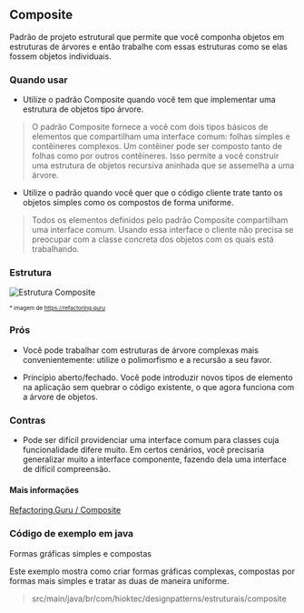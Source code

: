 ## Composite

Padrão de projeto estrutural que permite que você componha objetos em estruturas de árvores e então trabalhe com essas estruturas como se elas fossem objetos individuais.

### Quando usar

- Utilize o padrão Composite quando você tem que implementar uma estrutura de objetos tipo árvore.

> O padrão Composite fornece a você com dois tipos básicos de elementos que compartilham uma interface comum: folhas simples e contêineres complexos. Um contêiner pode ser composto tanto de folhas como por outros contêineres. Isso permite a você construir uma estrutura de objetos recursiva aninhada que se assemelha a uma árvore.

- Utilize o padrão quando você quer que o código cliente trate tanto os objetos simples como os compostos de forma uniforme.

> Todos os elementos definidos pelo padrão Composite compartilham uma interface comum. Usando essa interface o cliente não precisa se preocupar com a classe concreta dos objetos com os quais está trabalhando.

### Estrutura

![Estrutura Composite](https://refactoring.guru/images/patterns/diagrams/composite/structure-pt-br.png)

<sub><sup>* imagem de https://refactoring.guru</sup></sub>

### Prós

- Você pode trabalhar com estruturas de árvore complexas mais convenientemente: utilize o polimorfismo e a recursão a seu favor.

- Princípio aberto/fechado. Você pode introduzir novos tipos de elemento na aplicação sem quebrar o código existente, o que agora funciona com a árvore de objetos.

### Contras

- Pode ser difícil providenciar uma interface comum para classes cuja funcionalidade difere muito. Em certos cenários, você precisaria generalizar muito a interface componente, fazendo dela uma interface de difícil compreensão.

#### Mais informações

[Refactoring.Guru / Composite](https://refactoring.guru/pt-br/design-patterns/composite)

### Código de exemplo em java

Formas gráficas simples e compostas

Este exemplo mostra como criar formas gráficas complexas, compostas por formas mais simples e tratar as duas de maneira uniforme.

> src/main/java/br/com/hioktec/designpatterns/estruturais/composite
